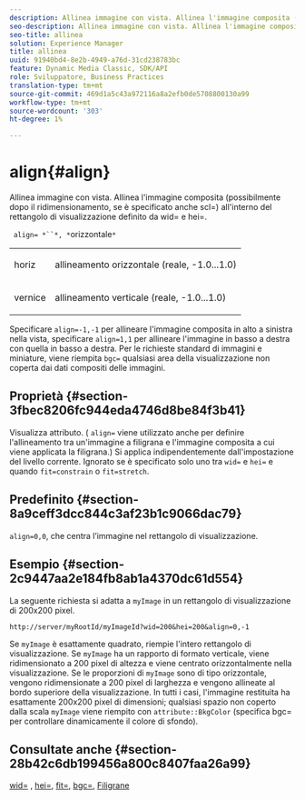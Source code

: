 ```yaml
---
description: Allinea immagine con vista. Allinea l'immagine composita (possibilmente dopo il ridimensionamento, se è specificato anche scl=) all'interno del rettangolo di visualizzazione definito da wid= e hei=.
seo-description: Allinea immagine con vista. Allinea l'immagine composita (possibilmente dopo il ridimensionamento, se è specificato anche scl=) all'interno del rettangolo di visualizzazione definito da wid= e hei=.
seo-title: allinea
solution: Experience Manager
title: allinea
uuid: 91940bd4-8e2b-4949-a76d-31cd238783bc
feature: Dynamic Media Classic, SDK/API
role: Sviluppatore, Business Practices
translation-type: tm+mt
source-git-commit: 469d1a5c43a972116a8a2efb0de5708800130a99
workflow-type: tm+mt
source-wordcount: '303'
ht-degree: 1%

---
```



# align{#align}

Allinea immagine con vista. Allinea l&#39;immagine composita (possibilmente dopo il ridimensionamento, se è specificato anche scl=) all&#39;interno del rettangolo di visualizzazione definito da wid= e hei=.

` align= *``*, *`orizzontale`*`

<table id="simpletable_4CB26F72A56D4515B767C303F8E8A1CF"> 
 <tr class="strow"> 
  <td class="stentry"> <p> <span class="codeph"> <span class="varname"> horiz  </span> </span> </p> </td> 
  <td class="stentry"> <p>allineamento orizzontale (reale, -1.0...1.0) </p> </td> 
 </tr> 
 <tr class="strow"> 
  <td class="stentry"> <p> <span class="codeph"> <span class="varname"> vernice  </span> </span> </p> </td> 
  <td class="stentry"> <p>allineamento verticale (reale, -1.0...1.0) </p> </td> 
 </tr> 
</table>

Specificare `align=-1,-1` per allineare l&#39;immagine composita in alto a sinistra nella vista, specificare `align=1,1` per allineare l&#39;immagine in basso a destra con quella in basso a destra. Per le richieste standard di immagini e miniature, viene riempita `bgc=` qualsiasi area della visualizzazione non coperta dai dati compositi delle immagini.

## Proprietà {#section-3fbec8206fc944eda4746d8be84f3b41}

Visualizza attributo. ( `align=` viene utilizzato anche per definire l&#39;allineamento tra un&#39;immagine a filigrana e l&#39;immagine composita a cui viene applicata la filigrana.) Si applica indipendentemente dall&#39;impostazione del livello corrente. Ignorato se è specificato solo uno tra `wid=` e `hei=` e quando `fit=constrain` o `fit=stretch`.

## Predefinito {#section-8a9ceff3dcc844c3af23b1c9066dac79}

`align=0,0`, che centra l’immagine nel rettangolo di visualizzazione.

## Esempio {#section-2c9447aa2e184fb8ab1a4370dc61d554}

La seguente richiesta si adatta a `myImage` in un rettangolo di visualizzazione di 200x200 pixel.

`http://server/myRootId/myImageId?wid=200&hei=200&align=0,-1`

Se `myImage` è esattamente quadrato, riempie l&#39;intero rettangolo di visualizzazione. Se `myImage` ha un rapporto di formato verticale, viene ridimensionato a 200 pixel di altezza e viene centrato orizzontalmente nella visualizzazione. Se le proporzioni di `myImage` sono di tipo orizzontale, vengono ridimensionate a 200 pixel di larghezza e vengono allineate al bordo superiore della visualizzazione. In tutti i casi, l&#39;immagine restituita ha esattamente 200x200 pixel di dimensioni; qualsiasi spazio non coperto dalla scala `myImage` viene riempito con `attribute::BkgColor` (specifica bgc= per controllare dinamicamente il colore di sfondo).

## Consultate anche {#section-28b42c6db199456a800c8407faa26a99}

[wid=](../../../../../is-api/http-ref/image-serving-api-ref/c-http-protocol-reference/c-command-reference/r-is-http-wid.md#reference-bfeadcb67bf4485f851eb21345527e47) ,  [hei=](../../../../../is-api/http-ref/image-serving-api-ref/c-http-protocol-reference/c-command-reference/r-is-http-hei.md#reference-6d6f556ccc0e4b98a815e8a5c1944a96),  [fit=](../../../../../is-api/http-ref/image-serving-api-ref/c-http-protocol-reference/c-command-reference/r-fit.md#reference-f11bff6d93d143d6b135de3a923bc989),  [bgc=](../../../../../is-api/http-ref/image-serving-api-ref/c-http-protocol-reference/c-command-reference/r-bgc.md#reference-53376175f617446fbe5c69120f834b88),  [Filigrane](../../../../../is-api/http-ref/image-serving-api-ref/c-http-protocol-reference/c-syntax-and-features/r-watermarks.md#reference-35d2c3a2c98349b792921c6cb8e73832)
